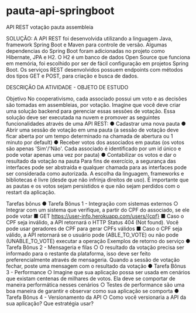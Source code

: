 # pauta-api-springboot
API REST votação pauta assembleia

SOLUÇÃO:
A API REST foi desenvolvida utilizando a linguagem Java, framework Spring Boot e Maven para controle de versão. 
Algumas dependencias do Spring Boot foram adicionadas no projeto como Hibernate, JPA e H2. O H2 é um banco de dados Open Source que funciona em memória, foi escolhido por ser de fácil configuração em projetos Spring Boot.
Os serviços REST desenvolvidos possuem endpoints com métodos dos tipos GET e POST, para criação e busca de dados. 


DESCRIÇÃO DA ATIVIDADE - OBJETO DE ESTUDO

Objetivo
No cooperativismo, cada associado possui um voto e as decisões são tomadas em assembleias,
por votação. Imagine que você deve criar uma solução backend para gerenciar essas sessões de
votação.
Essa solução deve ser executada na nuvem e promover as seguintes funcionalidades através de
uma API REST:
● Cadastrar uma nova pauta
● Abrir uma sessão de votação em uma pauta (a sessão de votação deve ficar aberta por um
tempo determinado na chamada de abertura ou 1 minuto por default)
● Receber votos dos associados em pautas (os votos são apenas 'Sim'/'Não'. Cada
associado é identificado por um id único e pode votar apenas uma vez por pauta)
● Contabilizar os votos e dar o resultado da votação na pauta
Para fins de exercício, a segurança das interfaces pode ser abstraída e qualquer chamada para as
interfaces pode ser considerada como autorizada. A escolha da linguagem, frameworks e
bibliotecas é livre (desde que não infrinja direitos de uso).
É importante que as pautas e os votos sejam persistidos e que não sejam perdidos com o restart
da aplicação.

Tarefas bônus
● Tarefa Bônus 1 - Integração com sistemas externos
○ Integrar com um sistema que verifique, a partir do CPF do associado, se ele pode
votar
■ GET https://user-info.herokuapp.com/users/{cpf}
■ Caso o CPF seja inválido, a API retornará o HTTP Status 404 (Not found).
Você pode usar geradores de CPF para gerar CPFs válidos
■ Caso o CPF seja válido, a API retornará se o usuário pode
(ABLE_TO_VOTE) ou não pode (UNABLE_TO_VOTE) executar a operação
Exemplos de retorno do serviço
● Tarefa Bônus 2 - Mensageria e filas
○ O resultado da votação precisa ser informado para o restante da plataforma, isso
deve ser feito preferencialmente através de mensageria. Quando a sessão de
votação fechar, poste uma mensagem com o resultado da votação
● Tarefa Bônus 3 - Performance
○ Imagine que sua aplicação possa ser usada em cenários que existam centenas de
milhares de votos. Ela deve se comportar de maneira performática nesses cenários
○ Testes de performance são uma boa maneira de garantir e observar como sua
aplicação se comporta
● Tarefa Bônus 4 - Versionamento da API
○ Como você versionaria a API da sua aplicação? Que estratégia usar?

